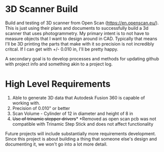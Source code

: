 # 3D Scanner Build
Build and testing of 3D scanner from Open Scan (https://en.openscan.eu/).  This is just using their plans and documents to successfully build a 3d scanner that uses photogrammetry.  My primary intent is to not have to measure objects that I want to design around in CAD.  Typically that means I'll be 3D printing the parts that make with it so precision is not incredibly critcal.  If I can get with +/- 0.010 in, I'll be pretty happy. 

A secondary goal is to develop processes and methods for updating github with project info and something akin to a project log.

# High Level Requirements
1. Able to generate 3D data that Autodesk Fusion 360 is capable of working with.
2. Precision of 0.010" or better
3. Scan Volume - Cylinder of 12 in diameter and height of 8 in
4. ~~Use of trinamic stepper drivers~~*
*Removed as open scan pcb was not compatible with Trinamic Step Stick and does not affect functionality

Future projects will include substantially more requirements development.  Since this project is about building a thing that someone else's design and documenting it, we won't go into a lot more detail.
